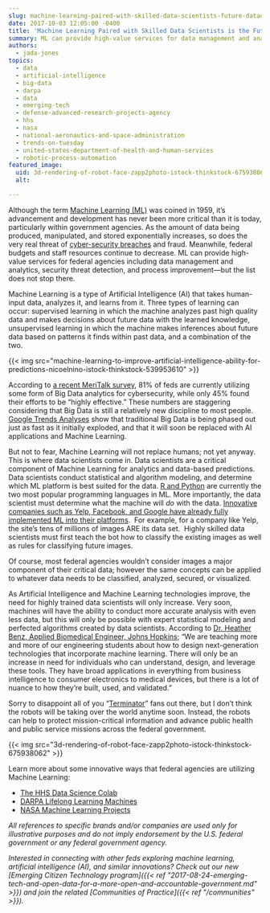 ```yaml
---
slug: machine-learning-paired-with-skilled-data-scientists-future-datadriven-decision-making
date: 2017-10-03 12:05:00 -0400
title: 'Machine Learning Paired with Skilled Data Scientists is the Future of Data-Driven Decision Making'
summary: ML can provide high-value services for data management and analytics, security threat detection, and process improvement but it doesn't stop there.
authors:
  - jada-jones
topics:
  - data
  - artificial-intelligence
  - big-data
  - darpa
  - data
  - emerging-tech
  - defense-advanced-research-projects-agency
  - hhs
  - nasa
  - national-aeronautics-and-space-administration
  - trends-on-tuesday
  - united-states-department-of-health-and-human-services
  - robotic-process-automation
featured_image:
  uid: 3d-rendering-of-robot-face-zapp2photo-istock-thinkstock-675938062
  alt:

---
```


Although the term [Machine Learning (ML)](https://en.wikipedia.org/wiki/Machine_learning) was coined in 1959, it’s advancement and development has never been more critical than it is today, particularly within government agencies. As the amount of data being produced, manipulated, and stored exponentially increases, so does the very real threat of [cyber-security breaches](http://www.nextgov.com/technology-news/tech-insider/2017/04/machine-learning-technologies-help-agencies-develop-highly-intelligent-security-postures/137061/) and fraud. Meanwhile, federal budgets and staff resources continue to decrease. ML can provide high-value services for federal agencies including data management and analytics, security threat detection, and process improvement—but the list does not stop there.

Machine Learning is a type of Artificial Intelligence (AI) that takes human-input data, analyzes it, and learns from it. Three types of learning can occur: supervised learning in which the machine analyzes past high quality data and makes decisions about future data with the learned knowledge, unsupervised learning in which the machine makes inferences about future data based on patterns it finds within past data, and a combination of the two.

{{< img src="machine-learning-to-improve-artificial-intelligence-ability-for-predictions-nicoelnino-istock-thinkstock-539953610" >}}

According to [a recent MeriTalk survey](https://www.meritalk.com/study/navigating-the-cybersecurity-equation/), 81% of feds are currently utilizing some form of Big Data analytics for cybersecurity, while only 45% found their efforts to be “highly effective.” These numbers are staggering considering that Big Data is still a relatively new discipline to most people. [Google Trends Analyses](http://www.kdnuggets.com/2017/05/machine-learning-overtaking-big-data.html) show that traditional Big Data is being phased out just as fast as it initially exploded, and that it will soon be replaced with AI applications and Machine Learning.

But not to fear, Machine Learning will not replace humans; not yet anyway. This is where data scientists come in. Data scientists are a critical component of Machine Learning for analytics and data-based predictions. Data scientists conduct statistical and algorithm modeling, and determine which ML platform is best suited for the data. [R and Python](https://opensource.com/article/16/11/python-vs-r-machine-learning-data-analysis) are currently the two most popular programming languages in ML. More importantly, the data scientist must determine what the machine will _do_ with the data. [Innovative companies such as Yelp, Facebook, and Google have already fully implemented ML into their platforms](http://www.wordstream.com/blog/ws/2017/07/28/machine-learning-applications).  For example, for a company like Yelp, the site’s tens of millions of images ARE its data set.  Highly skilled data scientists must first teach the bot how to classify the existing images as well as rules for classifying future images.

Of course, most federal agencies wouldn’t consider images a major component of their critical data; however the same concepts can be applied to whatever data needs to be classified, analyzed, secured, or visualized.

As Artificial Intelligence and Machine Learning technologies improve, the need for highly trained data scientists will only increase. Very soon, machines will have the ability to conduct more accurate analysis with even less data, but this will only be possible with expert statistical modeling and perfected algorithms created by data scientists. According to [Dr. Heather Benz, Applied Biomedical Engineer, Johns Hopkins](https://ep.jhu.edu/about-us/faculty-directory/1522-heather-benz); “We are teaching more and more of our engineering students about how to design next-generation technologies that incorporate machine learning. There will only be an increase in need for individuals who can understand, design, and leverage these tools. They have broad applications in everything from business intelligence to consumer electronics to medical devices, but there is a lot of nuance to how they’re built, used, and validated.”

Sorry to disappoint all of you “[Terminator](http://www.imdb.com/title/tt0088247/?ref_=nv_sr_3)” fans out there, but I don’t think the robots will be taking over the world anytime soon. Instead, the robots can help to protect mission-critical information and advance public health and public service missions across the federal government.

{{< img src="3d-rendering-of-robot-face-zapp2photo-istock-thinkstock-675938062" >}}

Learn more about some innovative ways that federal agencies are utilizing Machine Learning:

*   [The HHS Data Science Colab](https://www.hhs.gov/idealab/dscolab-curriculum/)
*   [DARPA Lifelong Learning Machines](https://www.darpa.mil/news-events/2017-03-16)
*   [NASA Machine Learning Projects](https://ml.jpl.nasa.gov/public/mls/projects.shtml)

_All references to specific brands and/or companies are used only for illustrative purposes and do not imply endorsement by the U.S. federal government or any federal government agency._

_Interested in connecting with other feds exploring machine learning, artificial intelligence (AI), and similar innovations? Check out our new [Emerging Citizen Technology program]({{< ref "2017-08-24-emerging-tech-and-open-data-for-a-more-open-and-accountable-government.md" >}}) and join the related [Communities of Practice]({{< ref "/communities" >}})._
